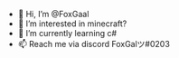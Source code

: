 - 👋 Hi, I’m @FoxGaal
- 👀 I’m interested in minecraft?
- 🌱 I’m currently learning c#
- 📫 Reach me via discord FoxGalツ#0203

